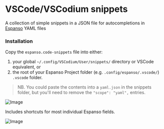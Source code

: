 # VSCode/VSCodium snippets
A collection of simple snippets in a JSON file for autocompletions in [Espanso](https://espanso.org/) YAML files

### Installation
Copy the `espanso.code-snippets` file into either:
1. your global `~/.config/VSCodium/User/snippets/` directory or VSCode equivalent, or
2. the root of your Espanso Project folder (e.g. `.config/espanso/.vscode/`) `.vscode` folder. 

> NB. You could paste the contents into a `yaml.json` in the snippets folder, but you'll need to remove the `"scope": "yaml",` entries.

![Image](https://github.com/user-attachments/assets/02da62af-a6f1-4174-bec4-946b05945763)

Includes shortcuts for most individual Espanso fields.

![Image](https://github.com/user-attachments/assets/fee2cd4d-eb45-4be4-b060-97f7a8de1c81)